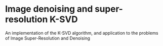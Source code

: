 # Image denoising and super-resolution K-SVD

An implementation of the K-SVD algorithm, and application to the problems of Image Super-Resolution and Denoising 
